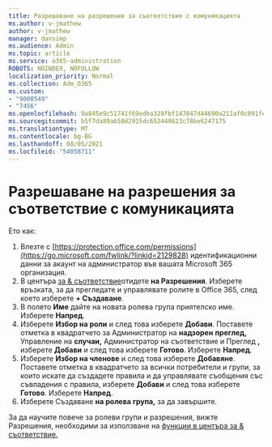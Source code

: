 ```yaml
---
title: Разрешаване на разрешения за съответствие с комуникацията
ms.author: v-jmathew
author: v-jmathew
manager: dansimp
ms.audience: Admin
ms.topic: article
ms.service: o365-administration
ROBOTS: NOINDEX, NOFOLLOW
localization_priority: Normal
ms.collection: Adm_O365
ms.custom:
- "9000549"
- "7456"
ms.openlocfilehash: 9a845e9c51741f69edba328fbf147847d44690a211af0c091fe29733414f771b
ms.sourcegitcommit: b5f7da89a650d2915dc652449623c78be6247175
ms.translationtype: MT
ms.contentlocale: bg-BG
ms.lasthandoff: 08/05/2021
ms.locfileid: "54058711"
---
```

# <a name="enable-permissions-for-communication-compliance"></a>Разрешаване на разрешения за съответствие с комуникацията

Ето как:

1. Влезте с [https://protection.office.com/permissions](https://go.microsoft.com/fwlink/?linkid=2129828) идентификационни данни за акаунт на администратор във вашата Microsoft 365 организация.
2. В центъра [за & съответствие](https://go.microsoft.com/fwlink/?linkid=2101341)отидете **на Разрешения**. Изберете връзката, за да прегледате и управлявате ролите в Office 365, след което изберете **\+ Създаване**.
3. В полето **Име** дайте на новата ролева група приятелско име. Изберете **Напред**.
4. Изберете **Избор на роли** и след това изберете **Добави**. Поставете отметка в квадратчето за Администратор на **надзорен** **преглед,** Управление на **случаи,** Администратор на съответствие и Преглед **,** изберете **Добави** и след това изберете **Готово**. Изберете **Напред**.
5. Изберете **Избор на членове** и след това изберете **Добавяне**. Поставете отметка в квадратчето за всички потребители и групи, за които искате да създадете правила и да управлявате съобщения със съвпадения с правила, изберете **Добави** и след това изберете **Готово**. Изберете **Напред**.
6. Изберете Създаване **на ролева група,** за да завършите.

За да научите повече за ролеви групи и разрешения, вижте Разрешения, необходими за използване на [функции в центъра за & съответствие.](https://go.microsoft.com/fwlink/?linkid=2114184)
